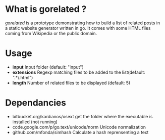# What is gorelated ?
*gorelated* is a prototype demonstrating how to build a list of related posts in a static website generator written in go.
It comes with some HTML files coming from Wikipedia or the public domain.

# Usage

* **input**  Input folder (default: "input")
* **extensions** Regexp matching files to be added to the list(default: ".*\\.html")
* **length** Number of related files to be displayed (default: 5)

# Dependancies

* bitbucket.org/kardianos/osext get the folder where the executable is installed (not running)
* code.google.com/p/go.text/unicode/norm Unicode normalization
* github.com/mfonda/simhash Calculate a hash reprensenting a text
